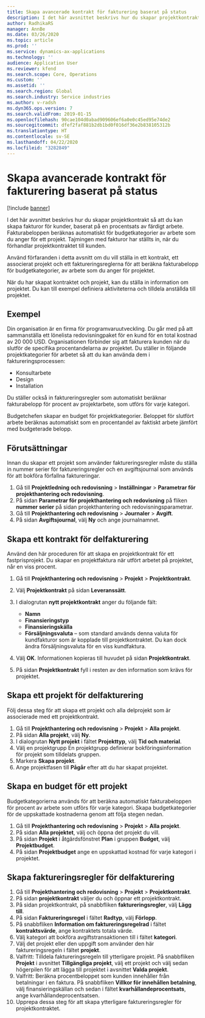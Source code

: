 ```yaml
---
title: Skapa avancerade kontrakt för fakturering baserat på status
description: I det här avsnittet beskrivs hur du skapar projektkontrakt så att du kan skapa fakturor för kunder, baserat på en procentsats av färdigt arbete.
author: RadhikaRS
manager: AnnBe
ms.date: 03/26/2020
ms.topic: article
ms.prod: ''
ms.service: dynamics-ax-applications
ms.technology: ''
audience: Application User
ms.reviewer: kfend
ms.search.scope: Core, Operations
ms.custom: ''
ms.assetid: ''
ms.search.region: Global
ms.search.industry: Service industries
ms.author: v-radsh
ms.dyn365.ops.version: 7
ms.search.validFrom: 2019-01-15
ms.openlocfilehash: 90cae104d0abad909606ef6a0e0c45ed95e74de2
ms.sourcegitcommit: dfef2faf881b2db1bd0f016df36e2b838105312b
ms.translationtype: HT
ms.contentlocale: sv-SE
ms.lasthandoff: 04/22/2020
ms.locfileid: "3282849"
---
```

# <a name="create-advanced-contracts-for-billing-based-on-progress"></a>Skapa avancerade kontrakt för fakturering baserat på status
[!include [banner](../includes/banner.md)]

I det här avsnittet beskrivs hur du skapar projektkontrakt så att du kan skapa fakturor för kunder, baserat på en procentsats av färdigt arbete. Fakturabeloppen beräknas automatiskt för budgetkategorier av arbete som du anger för ett projekt. Tajmingen med fakturor har ställts in, när du förhandlar projektkontraktet till kunden.

Använd förfaranden i detta avsnitt om du vill ställa in ett kontrakt, ett associerat projekt och ett faktureringsreglerna för att beräkna fakturabelopp för budgetkategorier, av arbete som du anger för projektet.

När du har skapat kontraktet och projekt, kan du ställa in information om projektet. Du kan till exempel definiera aktiviteterna och tilldela anställda till projektet.

## <a name="example"></a>Exempel

Din organisation är en firma för programvaruutveckling. Du går med på att sammanställa ett lönelista redovisningpaket för en kund för en total kostnad av 20 000 USD. Organisationen förbinder sig att fakturera kunden när du slutför de specifika procentandelarna av projektet. Du ställer in följande projektkategorier för arbetet så att du kan använda dem i faktureringsprocessen:

- Konsultarbete
- Design
- Installation

Du ställer också in faktureringsregler som automatiskt beräknar fakturabelopp för procent av projektarbete, som utförs för varje kategori.

Budgetchefen skapar en budget för projektkategorier. Beloppet för slutfört arbete beräknas automatiskt som en procentandel av faktiskt arbete jämfört med budgeterade belopp.

## <a name="prerequisites"></a>Förutsättningar

Innan du skapar ett projekt som använder faktureringsregler måste du ställa in nummer serier för faktureringsregler och en avgiftsjournal som används för att bokföra förfallna faktureringar.

1. Gå till **Projektledning och redovisning** \> **Inställningar** \> **Parametrar för projekthantering och redovisning**.
2. På sidan **Parametrar för projekthantering och redovisning** på fliken **nummer serier** på sidan projekthantering och redovisningsparametrar.
3. Gå till **Projekthantering och redovisning** \> **Journaler** \> **Avgift**.
4. På sidan **Avgiftsjournal**, välj **Ny** och ange journalnamnet.

## <a name="create-a-contract-for-progress-billings"></a>Skapa ett kontrakt för delfakturering

Använd den här proceduren för att skapa en projektkontrakt för ett fastprisprojekt. Du skapar en projektfaktura när utfört arbetet på projektet, når en viss procent.

1. Gå till **Projekthantering och redovisning** \> **Projekt** \> **Projektkontrakt**.
2. Välj **Projektkontrakt** på sidan **Leveranssätt**.
3. I dialogrutan **nytt projektkontrakt** anger du följande fält:

    - **Namn**
    - **Finansieringstyp**
    - **Finansieringskälla**
    - **Försäljningsvaluta** – som standard används denna valuta för kundfakturor som är kopplade till projektkontraktet. Du kan dock ändra försäljningsvaluta för en viss kundfaktura.

4. Välj **OK**. Informationen kopieras till huvudet på sidan **Projektkontrakt**.
5. På sidan **Projektkontrakt** fyll i resten av den information som krävs för projektet.

## <a name="create-a-project-for-progress-billings"></a>Skapa ett projekt för delfakturering

Följ dessa steg för att skapa ett projekt och alla delprojekt som är associerade med ett projektkontrakt.

1. Gå till **Projekthantering och redovisning** \> **Projekt** \> **Alla projekt**.
2. På sidan **Alla projekt**, välj **Ny**.
3. I dialogrutan **Nytt projekt** i fältet **Projekttyp**, välj **Tid och material**.
4. Välj en projektgrupp En projektgrupp definierar bokföringsinformation för projekt som tilldelats gruppen.
5. Markera **Skapa projekt**.
6. Ange projektfasen till **Pågår** efter att du har skapat projektet.

## <a name="create-a-budget-for-a-project"></a>Skapa en budget för ett projekt

Budgetkategorierna används för att beräkna automatiskt fakturabeloppen för procent av arbete som utförs för varje kategori. Skapa budgetkategorier för de uppskattade kostnaderna genom att följa stegen nedan.

1. Gå till **Projekthantering och redovisning** \> **Projekt** \> **Alla projekt**.
2. På sidan **Alla projektet**, välj och öppna det projekt du vill.
3. På sidan **Projekt** i åtgärdsfönstret **Plan** i gruppen **Budget**, välj **Projektbudget**.
4. På sidan **Projektbudget** ange en uppskattad kostnad för varje kategori i projektet.

## <a name="create-billing-rules-for-progress-billings"></a>Skapa faktureringsregler för delfakturering

1. Gå till **Projekthantering och redovisning** \> **Projekt** \> **Projektkontrakt**.
2. På sidan **projektkontrakt** väljer du och öppnar ett projektkontrakt.
3. På sidan projektkontrakt, på snabbfliken **faktureringsregler**, välj **Lägg till**.
4. På sidan **Faktureringsregel** i fältet **Radtyp**, välj **Förlopp**.
5. På snabbfliken **Information om faktureringsregelrad** i fältet **kontraktsvärde**, ange kontraktets totala värde.
6. Välj kategori att bokföra avgiftstransaktionen till i fältet **kategori**.
7. Välj det projekt eller den uppgift som använder den här faktureringsregeln i fältet **projekt**.
8. Valfritt: Tilldela faktureringsregeln till ytterligare projekt. På snabbfliken **Projekt** i avsnittet **Tillgängliga projekt**, välj ett projekt och välj sedan högerpilen för att lägga till projektet i avsnittet **Valda projekt**.
9. Valfritt: Beräkna procentbeloppet som kunden innehåller från betalningar i en faktura. På snabbfliken **Villkor för innehållen betalning**, välj finansieringskällan och sedan i fältet **kvarhållandeprocentsats**, ange kvarhållandeprocentsatsen.
10. Upprepa dessa steg för att skapa ytterligare faktureringsregler för projektkontraktet.
